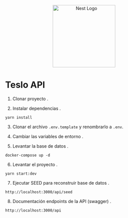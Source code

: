 <p align="center">
  <a href="http://nestjs.com/" target="blank"><img src="https://nestjs.com/img/logo-small.svg" width="200" alt="Nest Logo" /></a>
</p>

# Teslo API

1. Clonar proyecto .

2. Instalar dependencias .

```
yarn install
```

3. Clonar el archivo `.env.template` y renombrarlo a `.env`.

4. Cambiar las variables de entorno .

5. Levantar la base de datos .

```
docker-compose up -d
```

6. Levantar el proyecto .

```
yarn start:dev
```

7. Ejecutar SEED para reconstruir base de datos .

```
http://localhost:3000/api/seed
```

8. Documentación endpoints de la API (swagger) .

```
http://localhost:3000/api
```
